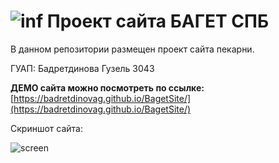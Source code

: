 ![inf](https://i.ibb.co/0KcShMb/1.png)  Проект сайта БАГЕТ СПБ 
========================================================================================

В данном репозитории размещен проект сайта пекарни.


ГУАП: Бадретдинова Гузель 3043

**ДЕМО сайта можно посмотреть по ссылке:** 
[https://badretdinovag.github.io/BagetSite/](https://badretdinovag.github.io/BagetSite/)


Скриншот сайта:

![screen](https://i.ibb.co/7nwz7Mg/555.jpg)
